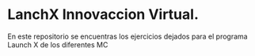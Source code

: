 # LanchX Innovaccion Virtual.
En este repositorio se encuentras los ejercicios dejados para el programa Launch X de los diferentes MC
